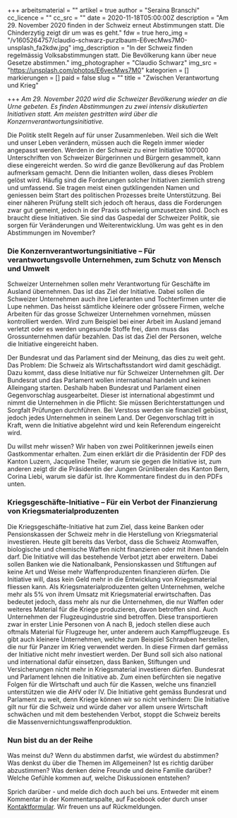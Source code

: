 +++
arbeitsmaterial = ""
artikel = true
author = "Seraina Branschi"
cc_licence = ""
cc_src = ""
date = 2020-11-18T05:00:00Z
description = "Am 29. November 2020 finden in der Schweiz erneut Abstimmungen statt. Die Chinderzytig zeigt dir um was es geht."
fdw = true
hero_img = "/v1605264757/claudio-schwarz-purzlbaum-E6vecMws7M0-unsplash_fa2kdw.jpg"
img_description = "In der Schweiz finden regelmässig Volksabstimmungen statt. Die Bevölkerung kann über neue Gesetze abstimmen."
img_photographer = "Claudio Schwarz"
img_src = "https://unsplash.com/photos/E6vecMws7M0"
kategorien = []
markierungen = []
paid = false
slug = ""
title = "Zwischen Verantwortung und Krieg"

+++
_Am 29. November 2020 wird die Schweizer Bevölkerung wieder an die Urne gebeten. Es finden Abstimmungen zu zwei intensiv diskutierten Initiativen statt. Am meisten gestritten wird über die Konzernverantwortungsinitiative._

Die Politik stellt Regeln auf für unser Zusammenleben. Weil sich die Welt und unser Leben verändern, müssen auch die Regeln immer wieder angepasst werden. Werden in der Schweiz zu einer Initiative 100‘000 Unterschriften von Schweizer Bürgerinnen und Bürgern gesammelt, kann diese eingereicht werden. So wird die ganze Bevölkerung auf das Problem aufmerksam gemacht. Denn die Initianten wollen, dass dieses Problem gelöst wird. Häufig sind die Forderungen solcher Initiativen ziemlich streng und umfassend. Sie tragen meist einen gutklingenden Namen und geniessen beim Start des politischen Prozesses breite Unterstützung. Bei einer näheren Prüfung stellt sich jedoch oft heraus, dass die Forderungen zwar gut gemeint, jedoch in der Praxis schwierig umzusetzen sind. Doch es braucht diese Initiativen. Sie sind das Gaspedal der Schweizer Politik, sie sorgen für Veränderungen und Weiterentwicklung. Um was geht es in den Abstimmungen im November?

### Die Konzernverantwortungsinitiative – Für verantwortungsvolle Unternehmen, zum Schutz von Mensch und Umwelt

Schweizer Unternehmen sollen mehr Verantwortung für Geschäfte im Ausland übernehmen. Das ist das Ziel der Initiative. Dabei sollen die Schweizer Unternehmen auch ihre Lieferanten und Tochterfirmen unter die Lupe nehmen. Das heisst sämtliche kleinere oder grössere Firmen, welche Arbeiten für das grosse Schweizer Unternehmen vornehmen, müssen kontrolliert werden. Wird zum Beispiel bei einer Arbeit im Ausland jemand verletzt oder es werden ungesunde Stoffe frei, dann muss das Grossunternehmen dafür bezahlen. Das ist das Ziel der Personen, welche die Initiative eingereicht haben.

Der Bundesrat und das Parlament sind der Meinung, das dies zu weit geht. Das Problem: Die Schweiz als Wirtschaftsstandort wird damit geschädigt. Dazu kommt, dass diese Initiative nur für Schweizer Unternehmen gilt. Der Bundesrat und das Parlament wollen international handeln und keinen Alleingang starten. Deshalb haben Bundesrat und Parlament einen Gegenvorschlag ausgearbeitet. Dieser ist international abgestimmt und nimmt die Unternehmen in die Pflicht: Sie müssen Berichterstattungen und Sorgfalt Prüfungen durchführen. Bei Verstoss werden sie finanziell gebüsst, jedoch jedes Unternehmen in seinem Land. Der Gegenvorschlag tritt in Kraft, wenn die Initiative abgelehnt wird und kein Referendum eingereicht wird.

Du willst mehr wissen? Wir haben von zwei Politikerinnen jeweils einen Gastkommentar erhalten. Zum einen erklärt dir die Präsidentin der FDP des Kanton Luzern, Jacqueline Theiler, warum sie gegen die Initiative ist, zum anderen zeigt dir die Präsidentin der Jungen Grünliberalen des Kanton Bern, Corina Liebi, warum sie dafür ist. Ihre Kommentare findest du in den PDFs unten.

### Kriegsgeschäfte-Initiative – Für ein Verbot der Finanzierung von Kriegsmaterialproduzenten

Die Kriegsgeschäfte-Initiative hat zum Ziel, dass keine Banken oder Pensionskassen der Schweiz mehr in die Herstellung von Kriegsmaterial investieren. Heute gilt bereits das Verbot, dass die Schweiz Atomwaffen, biologische und chemische Waffen nicht finanzieren oder mit ihnen handeln darf. Die Initiative will das bestehende Verbot jetzt aber erweitern. Dabei sollen Banken wie die Nationalbank, Pensionskassen und Stiftungen auf keine Art und Weise mehr Waffenproduzenten finanzieren dürfen. Die Initiative will, dass kein Geld mehr in die Entwicklung von Kriegsmaterial fliessen kann. Als Kriegsmaterialproduzenten gelten Unternehmen, welche mehr als 5% von ihrem Umsatz mit Kriegsmaterial erwirtschaften. Das bedeutet jedoch, dass mehr als nur die Unternehmen, die nur Waffen oder weiteres Material für die Kriege produzieren, davon betroffen sind. Auch Unternehmen der Flugzeugindustrie sind betroffen. Diese transportieren zwar in erster Linie Personen von A nach B, jedoch stellen diese auch oftmals Material für Flugzeuge her, unter anderem auch Kampfflugzeuge. Es gibt auch kleinere Unternehmen, welche zum Beispiel Schrauben herstellen, die nur für Panzer im Krieg verwendet werden. In diese Firmen darf gemäss der Initiative nicht mehr investiert werden. Der Bund soll sich also national und international dafür einsetzen, dass Banken, Stiftungen und Versicherungen nicht mehr in Kriegsmaterial investieren dürfen. Bundesrat und Parlament lehnen die Initiative ab. Zum einen befürchten sie negative Folgen für die Wirtschaft und auch für die Kassen, welche uns finanziell unterstützen wie die AHV oder IV. Die Initiative geht gemäss Bundesrat und Parlament zu weit, denn Kriege können wir so nicht verhindern: Die Initiative gilt nur für die Schweiz und würde daher vor allem unsere Wirtschaft schwächen und mit dem bestehenden Verbot, stoppt die Schweiz bereits die Massenvernichtungswaffenproduktion.

### Nun bist du an der Reihe

Was meinst du? Wenn du abstimmen darfst, wie würdest du abstimmen? Was denkst du über die Themen im Allgemeinen? Ist es richtig darüber abzustimmen? Was denken deine Freunde und deine Familie darüber? Welche Gefühle kommen auf, welche Diskussionen entstehen?

Sprich darüber - und melde dich doch auch bei uns. Entweder mit einem Kommentar in der Kommentarspalte, auf Facebook oder durch unser [Kontaktformular](https://www.chinderzytig.ch/kontakt/). Wir freuen uns auf Rückmeldungen.